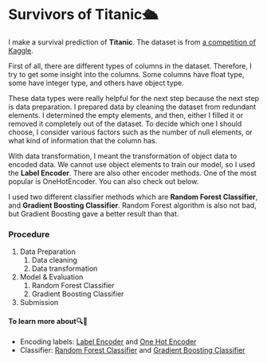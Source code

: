 # Survivors of Titanic🛳

I make a survival prediction of **Titanic**. The dataset is from [a competition of Kaggle](https://www.kaggle.com/c/titanic).

First of all, there are different types of columns in the dataset. Therefore, I try to get some insight into the columns. Some columns have float type, some have integer type, and others have object type. 

These data types were really helpful for the next step because the next step is data preparation. I prepared data by cleaning the dataset from redundant elements. I determined the empty elements, and then, either I filled it or removed it completely out of the dataset. To decide which one I should choose, I consider various factors such as the number of null elements, or what kind of information that the column has.

With data transformation, I meant the transformation of object data to encoded data. We cannot use object elements to train our model, so I used the **Label Encoder**. There are also other encoder methods. One of the most popular is OneHotEncoder. You can also check out below.

I used two different classifier methods which are **Random Forest Classifier**, and **Gradient Boosting Classifier**. Random Forest algorithm is also not bad, but Gradient Boosting gave a better result than that.

### Procedure
1. Data Preparation
    1. Data cleaning
    2. Data transformation
2. Model & Evaluation
    1. Random Forest Classifier
    2. Gradient Boosting Classifier
3. Submission

#### To learn more about🔍🧩
* Encoding labels: [Label Encoder](https://scikit-learn.org/stable/modules/generated/sklearn.preprocessing.LabelEncoder.html) and [One Hot Encoder](https://scikit-learn.org/stable/modules/generated/sklearn.preprocessing.OneHotEncoder.html)
* Classifier:  [Random Forest Classifier](https://scikit-learn.org/stable/modules/ensemble.html#forests-of-randomized-trees) and [Gradient Boosting Classifier](https://scikit-learn.org/stable/modules/ensemble.html#gradient-tree-boosting)
